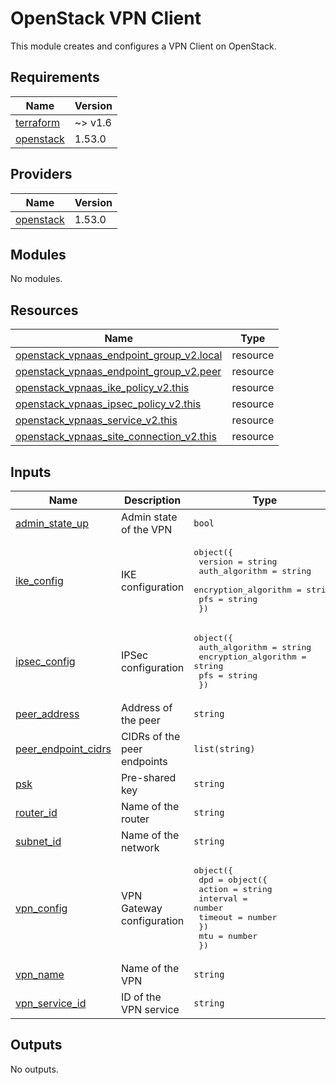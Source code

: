 # OpenStack VPN Client

This module creates and configures a VPN Client on OpenStack.

<!-- BEGIN_TF_DOCS -->
## Requirements

| Name | Version |
|------|---------|
| <a name="requirement_terraform"></a> [terraform](#requirement\_terraform) | ~> v1.6 |
| <a name="requirement_openstack"></a> [openstack](#requirement\_openstack) | 1.53.0 |

## Providers

| Name | Version |
|------|---------|
| <a name="provider_openstack"></a> [openstack](#provider\_openstack) | 1.53.0 |

## Modules

No modules.

## Resources

| Name | Type |
|------|------|
| [openstack_vpnaas_endpoint_group_v2.local](https://registry.terraform.io/providers/terraform-provider-openstack/openstack/1.53.0/docs/resources/vpnaas_endpoint_group_v2) | resource |
| [openstack_vpnaas_endpoint_group_v2.peer](https://registry.terraform.io/providers/terraform-provider-openstack/openstack/1.53.0/docs/resources/vpnaas_endpoint_group_v2) | resource |
| [openstack_vpnaas_ike_policy_v2.this](https://registry.terraform.io/providers/terraform-provider-openstack/openstack/1.53.0/docs/resources/vpnaas_ike_policy_v2) | resource |
| [openstack_vpnaas_ipsec_policy_v2.this](https://registry.terraform.io/providers/terraform-provider-openstack/openstack/1.53.0/docs/resources/vpnaas_ipsec_policy_v2) | resource |
| [openstack_vpnaas_service_v2.this](https://registry.terraform.io/providers/terraform-provider-openstack/openstack/1.53.0/docs/resources/vpnaas_service_v2) | resource |
| [openstack_vpnaas_site_connection_v2.this](https://registry.terraform.io/providers/terraform-provider-openstack/openstack/1.53.0/docs/resources/vpnaas_site_connection_v2) | resource |

## Inputs

| Name | Description | Type | Default | Required |
|------|-------------|------|---------|:--------:|
| <a name="input_admin_state_up"></a> [admin\_state\_up](#input\_admin\_state\_up) | Admin state of the VPN | `bool` | `true` | no |
| <a name="input_ike_config"></a> [ike\_config](#input\_ike\_config) | IKE configuration | <pre>object({<br>    version              = string<br>    auth_algorithm       = string<br>    encryption_algorithm = string<br>    pfs                  = string<br>  })</pre> | <pre>{<br>  "auth_algorithm": "sha256",<br>  "encryption_algorithm": "aes-256",<br>  "pfs": "group14",<br>  "version": "v2"<br>}</pre> | no |
| <a name="input_ipsec_config"></a> [ipsec\_config](#input\_ipsec\_config) | IPSec configuration | <pre>object({<br>    auth_algorithm       = string<br>    encryption_algorithm = string<br>    pfs                  = string<br>  })</pre> | <pre>{<br>  "auth_algorithm": "sha256",<br>  "encryption_algorithm": "aes-256",<br>  "pfs": "group14"<br>}</pre> | no |
| <a name="input_peer_address"></a> [peer\_address](#input\_peer\_address) | Address of the peer | `string` | n/a | yes |
| <a name="input_peer_endpoint_cidrs"></a> [peer\_endpoint\_cidrs](#input\_peer\_endpoint\_cidrs) | CIDRs of the peer endpoints | `list(string)` | n/a | yes |
| <a name="input_psk"></a> [psk](#input\_psk) | Pre-shared key | `string` | n/a | yes |
| <a name="input_router_id"></a> [router\_id](#input\_router\_id) | Name of the router | `string` | n/a | yes |
| <a name="input_subnet_id"></a> [subnet\_id](#input\_subnet\_id) | Name of the network | `string` | n/a | yes |
| <a name="input_vpn_config"></a> [vpn\_config](#input\_vpn\_config) | VPN Gateway configuration | <pre>object({<br>    dpd = object({<br>      action   = string<br>      interval = number<br>      timeout  = number<br>    })<br>    mtu = number<br>  })</pre> | <pre>{<br>  "dpd": {<br>    "action": "hold",<br>    "interval": 30,<br>    "timeout": 120<br>  },<br>  "mtu": 1500<br>}</pre> | no |
| <a name="input_vpn_name"></a> [vpn\_name](#input\_vpn\_name) | Name of the VPN | `string` | n/a | yes |
| <a name="input_vpn_service_id"></a> [vpn\_service\_id](#input\_vpn\_service\_id) | ID of the VPN service | `string` | n/a | yes |

## Outputs

No outputs.
<!-- END_TF_DOCS -->
